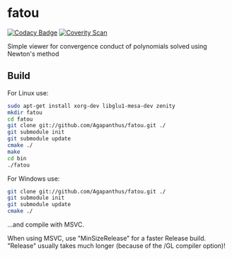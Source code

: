 # fatou
[![Codacy Badge](https://api.codacy.com/project/badge/Grade/bc720fe91294494984d5dafe1d447ef0)](https://www.codacy.com/app/Agapanthus/fatou?utm_source=github.com&amp;utm_medium=referral&amp;utm_content=Agapanthus/fatou&amp;utm_campaign=Badge_Grade)
[![Coverity Scan](https://img.shields.io/coverity/scan/13251.svg)](https://scan.coverity.com/projects/agapanthus-fatou)

Simple viewer for convergence conduct of polynomials solved using Newton's method

## Build

For Linux use:

```sh
sudo apt-get install xorg-dev libglu1-mesa-dev zenity
mkdir fatou
cd fatou
git clone git://github.com/Agapanthus/fatou.git ./
git submodule init
git submodule update
cmake ./
make
cd bin
./fatou
```

For Windows use:


```sh
git clone git://github.com/Agapanthus/fatou.git ./
git submodule init
git submodule update
cmake ./
```
...and compile with MSVC.

When using MSVC, use "MinSizeRelease" for a faster Release build. "Release" usually takes much longer (because of the /GL compiler option)!